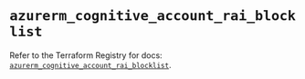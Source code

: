 # `azurerm_cognitive_account_rai_blocklist`

Refer to the Terraform Registry for docs: [`azurerm_cognitive_account_rai_blocklist`](https://registry.terraform.io/providers/hashicorp/azurerm/4.30.0/docs/resources/cognitive_account_rai_blocklist).
